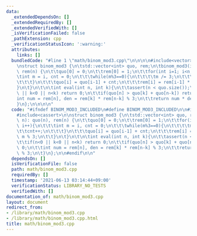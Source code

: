 ```yaml
---
data:
  _extendedDependsOn: []
  _extendedRequiredBy: []
  _extendedVerifiedWith: []
  _isVerificationFailed: false
  _pathExtension: cpp
  _verificationStatusIcon: ':warning:'
  attributes:
    links: []
  bundledCode: "#line 1 \"math/binom_mod3.cpp\"\n\n\n\n#include<vector>\n#include<cassert>\n\
    \nstruct binom_mod3 {\n\tstd::vector<int> quo, rem;\n\tbinom_mod3(int n): quo(n),\
    \ rem(n) {\n\t\tquo[0] = 0;\n\t\trem[0] = 1;\n\t\tfor(int i=1; i<n; i++){\n\t\t\
    \tint m = i, cnt = 0;\n\t\t\twhile(m%3==0){\n\t\t\t\tm /= 3;\n\t\t\t\tcnt++;\n\
    \t\t\t}\n\t\t\tquo[i] = quo[i-1] + cnt;\n\t\t\trem[i] = rem[i-1] * m % 3;\n\t\t\
    }\n\t}\n\t\n\tint eval(int n, int k){\n\t\tassert(n < quo.size());\n\t\tif(n<0\
    \ || k<0 || n<k) return 0;\n\t\tif(quo[n] > quo[k] + quo[n-k]) return 0;\n\t\t\
    int num = rem[n], den = rem[k] * rem[n-k] % 3;\n\t\treturn num * den % 3;\n\t\
    }\n};\n\n\n\n"
  code: "#ifndef BINOM_MOD3_INCLUDED\n#define BINOM_MOD3_INCLUDED\n\n#include<vector>\n\
    #include<cassert>\n\nstruct binom_mod3 {\n\tstd::vector<int> quo, rem;\n\tbinom_mod3(int\
    \ n): quo(n), rem(n) {\n\t\tquo[0] = 0;\n\t\trem[0] = 1;\n\t\tfor(int i=1; i<n;\
    \ i++){\n\t\t\tint m = i, cnt = 0;\n\t\t\twhile(m%3==0){\n\t\t\t\tm /= 3;\n\t\t\
    \t\tcnt++;\n\t\t\t}\n\t\t\tquo[i] = quo[i-1] + cnt;\n\t\t\trem[i] = rem[i-1] *\
    \ m % 3;\n\t\t}\n\t}\n\t\n\tint eval(int n, int k){\n\t\tassert(n < quo.size());\n\
    \t\tif(n<0 || k<0 || n<k) return 0;\n\t\tif(quo[n] > quo[k] + quo[n-k]) return\
    \ 0;\n\t\tint num = rem[n], den = rem[k] * rem[n-k] % 3;\n\t\treturn num * den\
    \ % 3;\n\t}\n};\n\n#endif\n\n"
  dependsOn: []
  isVerificationFile: false
  path: math/binom_mod3.cpp
  requiredBy: []
  timestamp: '2021-06-13 03:14:44+09:00'
  verificationStatus: LIBRARY_NO_TESTS
  verifiedWith: []
documentation_of: math/binom_mod3.cpp
layout: document
redirect_from:
- /library/math/binom_mod3.cpp
- /library/math/binom_mod3.cpp.html
title: math/binom_mod3.cpp
---
```

